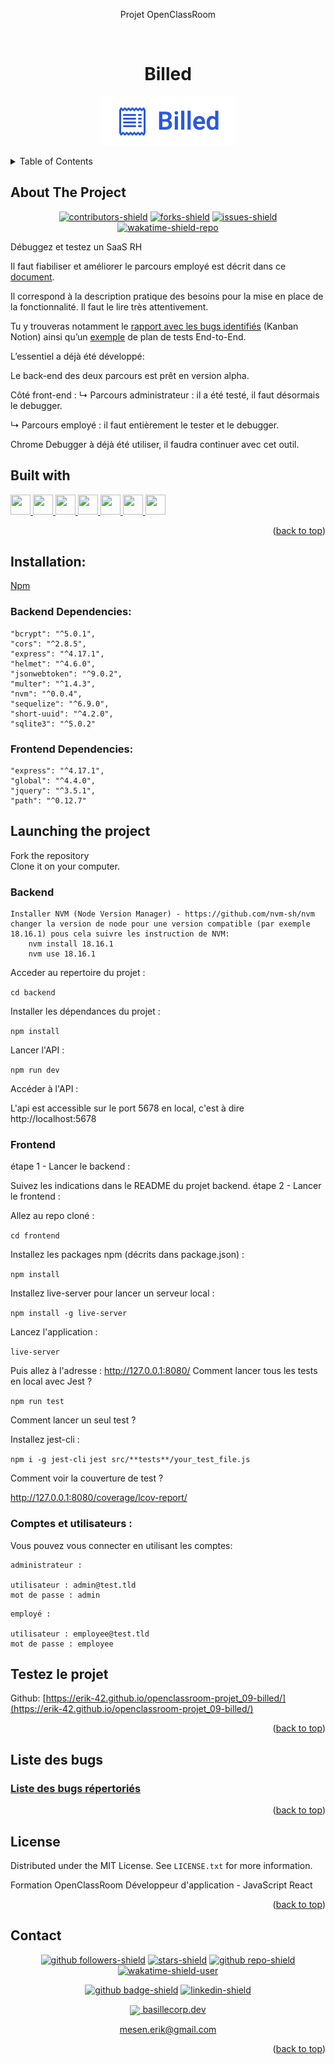 <div align="center">
<p>Projet OpenClassRoom</p>
</div>
<a name="readme-top"></a>

<!-- PROJECT LOGO -->
<br />
<div align="center">
  <h1>Billed</h1>

![logo-Billed][logo-Billed]

</div>
<p></p>

<!-- TABLE OF CONTENTS -->
<details>
  <summary>Table of Contents</summary>
  <ol>
    <li> <a href="#about-the-project">About The Project</a></li>
    <li><a href="#built-with">Built With</a></li>
    <li><a href="#testez-le-projet">Testez le projet</a></li>
    <li><a href="#license">License</a></li>
    <li><a href="#contact">Contact</a></li>
  </ol>
</details>

<!-- ABOUT THE PROJECT -->

## About The Project

<div align="center">

[![contributors-shield]][contributors-url]
[![forks-shield]][forks-url]
[![issues-shield]][issues-url]
[![wakatime-shield-repo]][wakatime-repo]

</div>

Débuggez et testez un SaaS RH

<p></p>
Il faut fiabiliser et améliorer le parcours employé est décrit dans ce <a href="./Documentions-projet/Billed+-+Description+des+fonctionnalités.pdf">document</a>.

Il correspond à la description pratique des besoins pour la mise en place de la fonctionnalité. Il faut le lire très attentivement.

Tu y trouveras notamment le <a href="https://openclassrooms.notion.site/a7a612fc166747e78d95aa38106a55ec?v=2a8d3553379c4366b6f66490ab8f0b90">rapport avec les bugs identifiés</a> (Kanban Notion) ainsi qu’un <a href="[text](Documentions-projet/Billed+-+E2E+parcours+administrateur.docx)">exemple</a> de plan de tests End-to-End.

L’essentiel a déjà été développé:

Le back-end des deux parcours est prêt en version alpha.

Côté front-end :
↳ Parcours administrateur : il a été testé, il faut désormais le debugger.

↳ Parcours employé : il faut entièrement le tester et le debugger.

Chrome Debugger à déjà été utiliser, il faudra continuer avec cet outil.

## Built with

<p> </p>

<div>
<a href=https://github.com/Erik-42?tab=repositories&q=&type=&language=html&sort= > <img width ='32px' height='32px' src ='https://raw.githubusercontent.com/rahulbanerjee26/githubAboutMeGenerator/main/icons/html.svg'> </a>
<a href=https://github.com/Erik-42?tab=repositories&q=&type=&language=css&sort= > <img width ='32px' height='32px' src ='https://raw.githubusercontent.com/rahulbanerjee26/githubAboutMeGenerator/main/icons/css.svg'> </a>
<a href=https://github.com/Erik-42?tab=repositories&q=&type=&language=javascript&sort= > <img width ='32px' height='32px' src ='https://raw.githubusercontent.com/rahulbanerjee26/githubAboutMeGenerator/main/icons/javascript.svg'> </a>
<a href=https://github.com/Erik-42?tab=repositories&q=&type=&language=reactjs&sort= > <img width ='32px' height='32px' src ='https://raw.githubusercontent.com/rahulbanerjee26/githubAboutMeGenerator/main/icons/reactjs.svg'> </a>
<a href=https://github.com/Erik-42?tab=repositories&q=&type=&language=reactjs&sort= > <img width ='32px' height='32px' src ='https://raw.githubusercontent.com/rahulbanerjee26/githubAboutMeGenerator/main/icons/redux.svg'> </a>
<a href=https://github.com/Erik-42?tab=repositories&q=&type=&language=reactjs&sort= > <img width ='32px' height='32px' src ='https://raw.githubusercontent.com/rahulbanerjee26/githubAboutMeGenerator/main/icons/jest.svg'> </a>
<a href= https://github.com/Erik-42?tab=repositories&q=&type=&language=github&sort= > <img width ='32px' height='32px' src ='https://raw.githubusercontent.com/rahulbanerjee26/githubAboutMeGenerator/main/icons/github.svg'> </a>
</div>

<p align="right">(<a href="#readme-top">back to top</a>)</p>

## Installation:

<div>
</div>
<div>
<a href=https://npmjs.com>Npm</a>
</div>

### Backend Dependencies:

    "bcrypt": "^5.0.1",
    "cors": "^2.8.5",
    "express": "^4.17.1",
    "helmet": "^4.6.0",
    "jsonwebtoken": "^9.0.2",
    "multer": "^1.4.3",
    "nvm": "^0.0.4",
    "sequelize": "^6.9.0",
    "short-uuid": "^4.2.0",
    "sqlite3": "^5.0.2"

### Frontend Dependencies:

    "express": "^4.17.1",
    "global": "^4.4.0",
    "jquery": "^3.5.1",
    "path": "^0.12.7"

## Launching the project

Fork the repository<br>
Clone it on your computer.

### Backend

    Installer NVM (Node Version Manager) - https://github.com/nvm-sh/nvm
    changer la version de node pour une version compatible (par exemple 18.16.1) pous cela suivre les instruction de NVM:
        nvm install 18.16.1
        nvm use 18.16.1

Acceder au repertoire du projet :

`cd backend`

Installer les dépendances du projet :

`npm install`

Lancer l'API :

`npm run dev`

Accéder à l'API :

L'api est accessible sur le port 5678 en local, c'est à dire http://localhost:5678

### Frontend

étape 1 - Lancer le backend :

Suivez les indications dans le README du projet backend.
étape 2 - Lancer le frontend :

Allez au repo cloné :

`cd frontend`

Installez les packages npm (décrits dans package.json) :

`npm install`

Installez live-server pour lancer un serveur local :

`npm install -g live-server`

Lancez l'application :

`live-server`

Puis allez à l'adresse : http://127.0.0.1:8080/
Comment lancer tous les tests en local avec Jest ?

`npm run test`

Comment lancer un seul test ?

Installez jest-cli :

`npm i -g jest-cli`
`jest src/**tests**/your_test_file.js`

Comment voir la couverture de test ?

http://127.0.0.1:8080/coverage/lcov-report/

### Comptes et utilisateurs :

Vous pouvez vous connecter en utilisant les comptes:

    administrateur :

    utilisateur : admin@test.tld
    mot de passe : admin

<p></p>

    employé :

    utilisateur : employee@test.tld
    mot de passe : employee

## Testez le projet

Github: [https://erik-42.github.io/openclassroom-projet_09-billed/](https://erik-42.github.io/openclassroom-projet_09-billed/)

<p align="right">(<a href="#readme-top">back to top</a>)</p>

## Liste des bugs

### <a href="./Frontend/bugs-list.md">Liste des bugs répertoriés</a>

<p align="right">(<a href="#readme-top">back to top</a>)</p>

## License

Distributed under the MIT License. See `LICENSE.txt` for more information.

Formation OpenClassRoom Développeur d'application - JavaScript React

<p align="right">(<a href="#readme-top">back to top</a>)</p>

## Contact

<div align="center">

[![github followers-shield]][github followers-url]
[![stars-shield]][stars-url]
[![github repo-shield]][github repo-url]
[![wakatime-shield-user]][wakatime-user]

[![github badge-shield]][github badge-url]
[![linkedin-shield]][linkedin-url]

<a href = 'https://basillecorp.dev'> <img width = '32px' align= 'center' src="https://raw.githubusercontent.com/rahulbanerjee26/githubAboutMeGenerator/main/icons/portfolio.png"/> basillecorp.dev</a>

mesen.erik@gmail.com

</div>

<p align="right">(<a href="#readme-top">back to top</a>)</p>

<!-- MARKDOWN LINKS & IMAGES -->
<!-- https://www.markdownguide.org/basic-syntax/#reference-style-links -->

[product-screenshot]: ./images/screenshot.png
[logo-Billed]: ./Frontend/src/assets/images/logo/logo-billed.png
[wakatime-shield-repo]: https://wakatime.com/badge/github/Erik-42/openclassroom-projet_09-billed.svg
[wakatime-repo]: https://wakatime.com/badge/github/Erik-42/openclassroom-projet_09-billed
[wakatime-shield-user]: https://wakatime.com/badge/user/f84d00d8-fee3-4ca3-803d-3daa3c7053a5.svg
[wakatime-user]: https://wakatime.com/@f84d00d8-fee3-4ca3-803d-3daa3c7053a5
[github badge-shield]: https://img.shields.io/badge/Github-Erik--42-155?style=for-the-badge&logo=github
[github badge-url]: https://github.com/Erik-42
[github repo-shield]: https://img.shields.io/badge/Repositories-48-blue
[github repo-url]: https://github.com/Erik-42/Erik-42?tab=repositories
[github repo file count (file type)-shield]: https://img.shields.io/github/directory-file-count/Erik-42/openclassroom-projet_09-billed
[github repo file count (file type)-url]: https://github.com/directory-file-count/Erik-42/openclassroom-projet_09-billed
[github followers-shield]: https://img.shields.io/github/followers/Erik-42
[github followers-url]: https://github.com/followers/Erik-42
[github all releases-shield]: https://github.com/Erik-42/openclassroom-projet_09-billed/total
[github all releases-url]: https://github.com/Erik-42/openclassroom-projet_09-billed/releases
[github repo size-shield]: https://img.shields.io/github/repo-size/Erik-42/openclassroom-projet_09-billed
[github repo size-url]: https://github.com/Erik-42/openclassroom-projet_09-billed
[contributors-shield]: https://img.shields.io/github/contributors/Erik-42/openclassroom-projet_09-billed
[contributors-url]: https://github.com/Erik-42/openclassroom-projet_09-billed/graphs/contributors
[forks-shield]: https://img.shields.io/github/forks/Erik-42/openclassroom-projet_09-billed
[forks-url]: https://github.com/Erik-42/openclassroom-projet_09-billed/forks
[stars-shield]: https://img.shields.io/github/stars/Erik-42
[stars-url]: https://github.com/Erik-42?tab=stars
[issues-shield]: https://img.shields.io/github/issues-raw/Erik-42/openclassroom-projet_09-billed
[issues-url]: https://github.com/Erik-42/openclassroom-projet_09-billed/issues
[license-shield]: https://img.shields.io/github/license/Erik-42/openclassroom-projet_09-billed
[license-url]: https://github.com/Erik-42/openclassroom-projet_09-billed/blob/master/LICENSE.txt
[linkedin-shield]: https://img.shields.io/badge/-LinkedIn-black.svg?style=for-the-badge&logo=linkedin&colorB=555
[linkedin-url]: https://www.linkedin.com/in/erik-mesen/
[html-shield]: https://img.shields.io/badge/-LinkedIn-black.svg?style=for-the-badge&logo=linkedin&colorB=555
[html-url]: https://html.spec.whatwg.org/
[css-shield]: https://img.shields.io/badge/-LinkedIn-black.svg?style=for-the-badge&logo=linkedin&colorB=555
[css-url]: https://www.w3.org/TR/CSS/#css
[javascript-shield]: https://img.shields.io/badge/-LinkedIn-black.svg?style=for-the-badge&logo=linkedin&colorB=555
[javascript-url]: https://www.ecma-international.org/publications-and-standards/standards/ecma-262/
